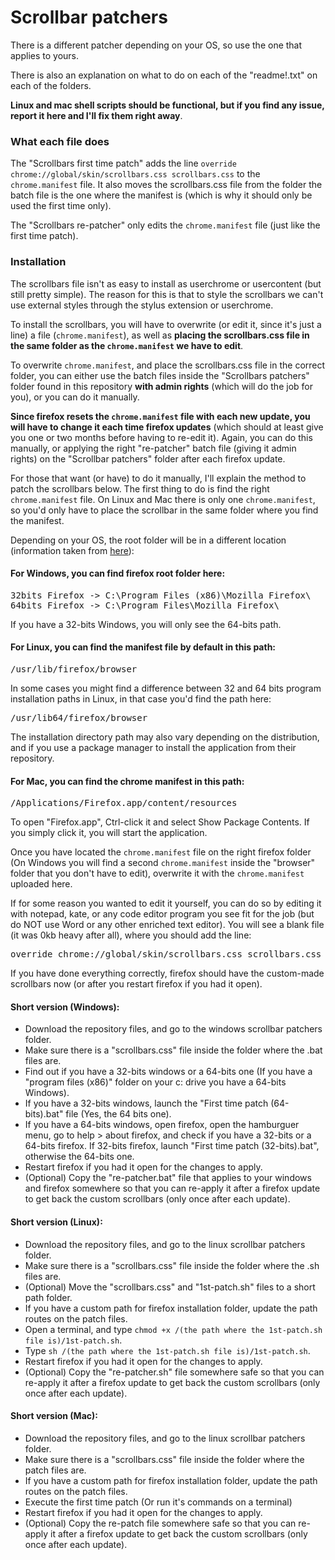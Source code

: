 <h1>Scrollbar patchers</h1>

<p>There is a different patcher depending on your OS, so use the one that applies to yours.</p>
<p>There is also an explanation on what to do on each of the "readme!.txt" on each of the folders.</p>
<p><b>Linux and mac shell scripts should be functional, but if you find any issue, report it here and I'll fix them right away</b>.</p>

<h3>What each file does</h3>
<p>The "Scrollbars first time patch" adds the line <code>override chrome://global/skin/scrollbars.css scrollbars.css</code> to the <code>chrome.manifest</code> file. It also moves the scrollbars.css file from the folder the batch file is the one where the manifest is (which is why it should only be used the first time only).</p>
<p>The "Scrollbars re-patcher" only edits the <code>chrome.manifest</code> file (just like the first time patch).
  
<h3>Installation</h3>

<p>The scrollbars file isn't as easy to install as userchrome or usercontent (but still pretty simple). 
The reason for this is that to style the scrollbars we can't use external styles through the stylus extension or userchrome.</p>
<p>To install the scrollbars, you will have to overwrite (or edit it, since it's just a line) a file (<code>chrome.manifest</code>), as well as <b>placing the scrollbars.css file in the same folder as the <code>chrome.manifest</code> we have to edit</b>.</p>

<p>To overwrite <code>chrome.manifest</code>, and place the scrollbars.css file in the correct folder, you can either use the batch files inside the "Scrollbars patchers" folder found in this repository <b>with admin rights</b> (which will do the job for you), or you can do it manually.<p>
  
<p><b>Since firefox resets the <code>chrome.manifest</code> file with each new update, you will have to change it each time firefox updates</b> (which should at least give you one or two months before having to re-edit it). Again, you can do this manually, or applying the right "re-patcher" batch file (giving it admin rights) on the "Scrollbar patchers" folder after each firefox update.</p>

<p>For those that want (or have) to do it manually, I'll explain the method to patch the scrollbars below. The first thing to do is find the right <code>chrome.manifest</code> file. On Linux and Mac there is only one <code>chrome.manifest</code>, so you'd only have to place the scrollbar in the same folder where you find the manifest.<p>
  
<p>Depending on your OS, the root folder will be in a different location (information taken from <a href="http://kb.mozillazine.org/Installation_directory">here</a>):</p>

<h4>For Windows, you can find firefox root folder here:</h4>

<pre>32bits Firefox -> C:\Program Files (x86)\Mozilla Firefox\
64bits Firefox -> C:\Program Files\Mozilla Firefox\</pre>

<p>If you have a 32-bits Windows, you will only see the 64-bits path.</p>

<h4>For Linux, you can find the manifest file by default in this path:</h4>

<pre>/usr/lib/firefox/browser</pre>

<p>In some cases you might find a difference between 32 and 64 bits program installation paths in Linux, in that case you'd find the path here:</p> 

<pre>/usr/lib64/firefox/browser</pre>

<p>The installation directory path may also vary depending on the distribution, and if you use a package manager to install the application from their repository.</p>

<h4>For Mac, you can find the chrome manifest in this path:</h4>

<pre>/Applications/Firefox.app/content/resources</pre>

<p>To open "Firefox.app", Ctrl-click it and select Show Package Contents. If you simply click it, you will start the application.</p>

<p>Once you have located the <code>chrome.manifest</code> file on the right firefox folder (On Windows you will find a second <code>chrome.manifest</code> inside the "browser" folder that you don't have to edit), overwrite it with the <code>chrome.manifest</code> uploaded here.</p>
<p>If for some reason you wanted to edit it yourself, you can do so by editing it with notepad, kate, or any code editor program you see fit for the job (but do NOT use Word or any other enriched text editor). You will see a blank file (it was 0kb heavy after all), where you should add the line:</p>

<pre>override chrome://global/skin/scrollbars.css scrollbars.css</pre>

<p>If you have done everything correctly, firefox should have the custom-made scrollbars now (or after you restart firefox if
you had it open).</p>
  
<h4>Short version (Windows):</h4>
<ul>
  <li>Download the repository files, and go to the windows scrollbar patchers folder.</li>
  <li>Make sure there is a "scrollbars.css" file inside the folder where the .bat files are.</li>
  <li>Find out if you have a 32-bits windows or a 64-bits one (If you have a "program files (x86)" folder on your c: drive you have a 64-bits Windows).</li>
  <li>If you have a 32-bits windows, launch the "First time patch (64-bits).bat" file (Yes, the 64 bits one).</li>
  <li>If you have a 64-bits windows, open firefox, open the hamburguer menu, go to help > about firefox, and check if you have a 32-bits or a 64-bits firefox. If 32-bits firefox, launch "First time patch (32-bits).bat", otherwise the 64-bits one.</li>
  <li>Restart firefox if you had it open for the changes to apply.</li>
  <li>(Optional) Copy the "re-patcher.bat" file that applies to your windows and firefox somewhere so that you can re-apply it after a firefox update to get back the custom scrollbars (only once after each update).</li>
</ul>

<h4>Short version (Linux):</h4>
<ul>
  <li>Download the repository files, and go to the linux scrollbar patchers folder.</li>
  <li>Make sure there is a "scrollbars.css" file inside the folder where the .sh files are.</li>
  <li>(Optional) Move the "scrollbars.css" and "1st-patch.sh" files to a short path folder.</li>
  <li>If you have a custom path for firefox installation folder, update the path routes on the patch files.</li>
  <li>Open a terminal, and type <code>chmod +x /(the path where the 1st-patch.sh file is)/1st-patch.sh</code>.</li>
  <li>Type <code>sh /(the path where the 1st-patch.sh file is)/1st-patch.sh</code>.</li>
  <li>Restart firefox if you had it open for the changes to apply.</li>
  <li>(Optional) Copy the "re-patcher.sh" file somewhere safe so that you can re-apply it after a firefox update to get back the custom scrollbars (only once after each update).</li>
</ul>

<h4>Short version (Mac):</h4>
<ul>
  <li>Download the repository files, and go to the linux scrollbar patchers folder.</li>
  <li>Make sure there is a "scrollbars.css" file inside the folder where the patch files are.</li>
  <li>If you have a custom path for firefox installation folder, update the path routes on the patch files.</li>
  <li>Execute the first time patch (Or run it's commands on a terminal)</li>
  <li>Restart firefox if you had it open for the changes to apply.</li>
  <li>(Optional) Copy the re-patch file somewhere safe so that you can re-apply it after a firefox update to get back the custom scrollbars (only once after each update).</li>
</ul>
